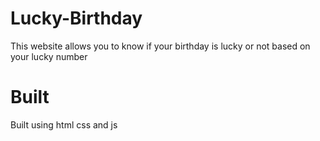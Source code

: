 # Lucky-Birthday

This website allows  you to know if your birthday is lucky or not based on your lucky number

# Built

Built using html css and js
